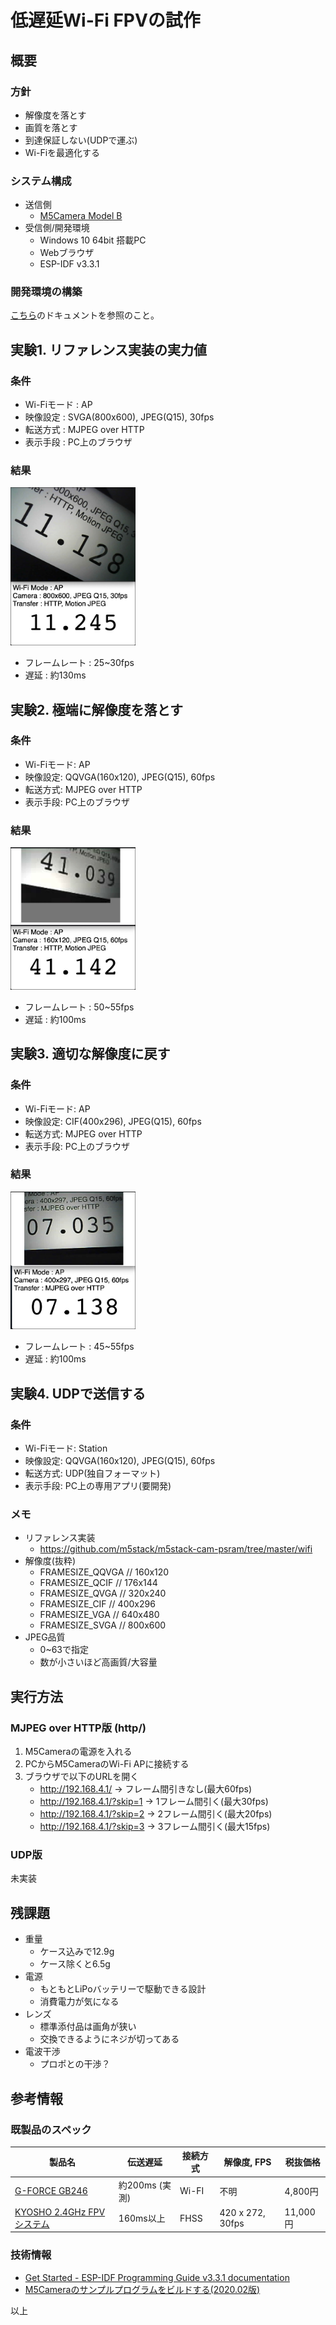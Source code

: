 # 低遅延Wi-Fi FPVの試作

## 概要

### 方針

- 解像度を落とす
- 画質を落とす
- 到達保証しない(UDPで運ぶ)
- Wi-Fiを最適化する

### システム構成

- 送信側
  - [M5Camera Model B](https://docs.m5stack.com/#/ja/unit/m5camera)
- 受信側/開発環境
  - Windows 10 64bit 搭載PC
  - Webブラウザ
  - ESP-IDF v3.3.1

### 開発環境の構築

[こちら](DEVELOP.md)のドキュメントを参照のこと。

## 実験1. リファレンス実装の実力値

### 条件

- Wi-Fiモード : AP
- 映像設定 : SVGA(800x600), JPEG(Q15), 30fps
- 転送方式 : MJPEG over HTTP
- 表示手段 : PC上のブラウザ

### 結果

<a href="docs/exp01.mp4?raw=true"><img src="docs/exp01.jpg" width="200"></a>
- フレームレート : 25~30fps
- 遅延 : 約130ms

## 実験2. 極端に解像度を落とす

### 条件

- Wi-Fiモード: AP
- 映像設定: QQVGA(160x120), JPEG(Q15), 60fps
- 転送方式: MJPEG over HTTP
- 表示手段: PC上のブラウザ

### 結果

<a href="docs/exp02.mp4?raw=true"><img src="docs/exp02.jpg" width="200"></a>
- フレームレート : 50~55fps
- 遅延 : 約100ms

## 実験3. 適切な解像度に戻す

### 条件

- Wi-Fiモード: AP
- 映像設定: CIF(400x296), JPEG(Q15), 60fps
- 転送方式: MJPEG over HTTP
- 表示手段: PC上のブラウザ

### 結果

<a href="docs/exp03.mp4?raw=true"><img src="docs/exp03.jpg" width="200"></a>
- フレームレート : 45~55fps
- 遅延 : 約100ms

## 実験4. UDPで送信する

### 条件

- Wi-Fiモード: Station
- 映像設定: QQVGA(160x120), JPEG(Q15), 60fps
- 転送方式: UDP(独自フォーマット)
- 表示手段: PC上の専用アプリ(要開発)

### メモ

- リファレンス実装
    - https://github.com/m5stack/m5stack-cam-psram/tree/master/wifi
- 解像度(抜粋)
    - FRAMESIZE_QQVGA // 160x120
    - FRAMESIZE_QCIF // 176x144
    - FRAMESIZE_QVGA // 320x240
    - FRAMESIZE_CIF // 400x296
    - FRAMESIZE_VGA // 640x480
    - FRAMESIZE_SVGA // 800x600
- JPEG品質
    - 0~63で指定
    - 数が小さいほど高画質/大容量

## 実行方法

### MJPEG over HTTP版 (http/)

1. M5Cameraの電源を入れる
2. PCからM5CameraのWi-Fi APに接続する
3. ブラウザで以下のURLを開く
    - http://192.168.4.1/ -> フレーム間引きなし(最大60fps)
    - http://192.168.4.1/?skip=1 -> 1フレーム間引く(最大30fps)
    - http://192.168.4.1/?skip=2 -> 2フレーム間引く(最大20fps)
    - http://192.168.4.1/?skip=3 -> 3フレーム間引く(最大15fps)

### UDP版

未実装

## 残課題

- 重量
    - ケース込みで12.9g
    - ケース除くと6.5g
- 電源
    - もともとLiPoバッテリーで駆動できる設計
    - 消費電力が気になる
- レンズ
    - 標準添付品は画角が狭い
    - 交換できるようにネジが切ってある
- 電波干渉
    - プロポとの干渉？

## 参考情報

### 既製品のスペック

| 製品名                                                       | 伝送遅延       | 接続方式 | 解像度, FPS      | 税抜価格 |
| ------------------------------------------------------------ | -------------- | -------- | ---------------- | -------- |
| [G-FORCE GB246](http://www.gforce-hobby.jp/products/GB390-b.html) | 約200ms (実測) | Wi-FI    | 不明             | 4,800円  |
| [KYOSHO 2.4GHz FPVシステム](https://rc.kyosho.com/ja/82724.html) | 160ms以上      | FHSS     | 420 x 272, 30fps | 11,000円 |

### 技術情報

- [Get Started - ESP-IDF Programming Guide v3.3.1 documentation](https://docs.espressif.com/projects/esp-idf/en/v3.3.1/get-started/windows-setup.html)
- [M5Cameraのサンプルプログラムをビルドする(2020.02版)](https://qiita.com/lutecia16v/items/e76129ea3c4160f270f2)

以上

